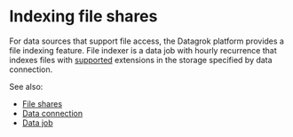 <!-- TITLE: Indexing File Shares -->
<!-- SUBTITLE: -->

# Indexing file shares

For data sources that support file access, the Datagrok platform provides a file indexing feature. File indexer is a
data job with hourly recurrence that indexes files with
[supported](supported-data-sources.md#supported-file-types) extensions in the storage specified by data connection.

See also:

* [File shares](file-shares.md)
* [Data connection](data-connection.md)
* [Data job](data-job.md)
